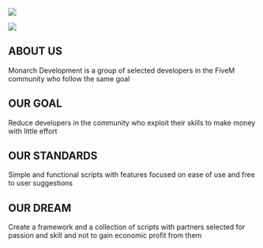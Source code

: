<p>
  <a href="https://discord.com/invite/WKtk65yBC6"><img src="https://img.shields.io/discord/1313538236462923906?style=for-the-badge&logo=discord&labelColor=7d12ff&logoColor=white&color=2c2f33&label=Discord"/></a>
</p>

<a href="https://monarch-docs.ricodev.it/">
  <img src="https://img.shields.io/badge/Docs-Read%20Now-7d12ff?style=for-the-badge&logo=readthedocs&logoColor=white&color=2c2f33&labelColor=7d12ff"/>
</a>

## ABOUT US
Monarch Development is a group of selected developers in the FiveM community who follow the same goal

## OUR GOAL
Reduce developers in the community who exploit their skills to make money with little effort

## OUR STANDARDS
Simple and functional scripts with features focused on ease of use and free to user suggestions

## OUR DREAM
Create a framework and a collection of scripts with partners selected for passion and skill and not to gain economic profit from them
